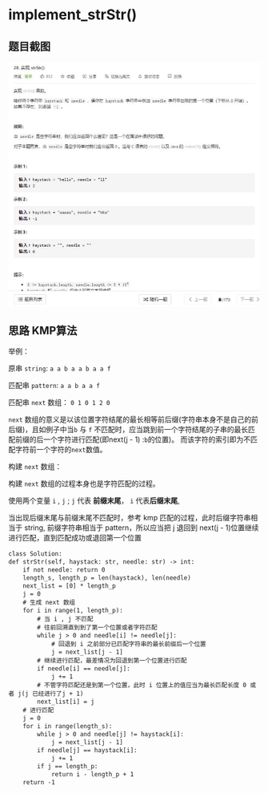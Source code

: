 # implement_strStr()

## 题目截图
 ![](implement_strStr().jpg)

## 思路 KMP算法

举例：

原串 `string`: `a a b a a b a a f`

匹配串 `pattern`: `a a b a a f`

匹配串 `next` 数组： `0 1 0 1 2 0`

`next` 数组的意义是以该位置字符结尾的最长相等前后缀(字符串本身不是自己的前后缀)，且如例子中当`b` 与 `f` 不匹配时，应当跳到前一个字符结尾的子串的最长匹配前缀的后一个字符进行匹配(即next(j - 1) :`b`的位置)。
而该字符的索引即为不匹配字符前一个字符的`next`数值。

构建 `next` 数组：

构建 `next` 数组的过程本身也是字符匹配的过程。

使用两个变量 `i` , `j` ; `j` 代表 **前缀末尾**， `i` 代表**后缀末尾**,

当出现后缀末尾与前缀末尾不匹配时，参考 kmp 匹配的过程，此时后缀字符串相当于 string, 前缀字符串相当于 pattern，所以应当把 j 退回到 next(j - 1)位置继续进行匹配，直到匹配成功或退回第一个位置





    class Solution:
    def strStr(self, haystack: str, needle: str) -> int:
        if not needle: return 0
        length_s, length_p = len(haystack), len(needle)
        next_list = [0] * length_p
        j = 0
        # 生成 next 数组
        for i in range(1, length_p):
            # 当 i , j 不匹配
            # 往前回溯直到到了第一个位置或者字符匹配
            while j > 0 and needle[i] != needle[j]:
                # 回退到 i 之前部分已匹配字符串的最长前缀后一个位置
                j = next_list[j - 1]
            # 继续进行匹配，最差情况为回退到第一个位置进行匹配
            if needle[i] == needle[j]:
                j += 1
            # 不管字符匹配还是到第一个位置，此时 i 位置上的值应当为最长匹配长度 0 或者 j(j 已经进行了j + 1)
            next_list[i] = j
        # 进行匹配
        j = 0
        for i in range(length_s):
            while j > 0 and needle[j] != haystack[i]:
                j = next_list[j - 1]
            if needle[j] == haystack[i]:
                j += 1
            if j == length_p:
                return i - length_p + 1
        return -1



